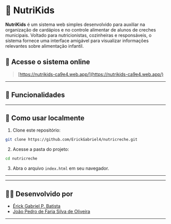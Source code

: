 # 🌱 NutriKids

**NutriKids** é um sistema web simples desenvolvido para auxiliar na organização de cardápios e no controle alimentar de alunos de creches municipais. Voltado para nutricionistas, cozinheiras e responsáveis, o sistema fornece uma interface amigável para visualizar informações relevantes sobre alimentação infantil.

## 🔗 Acesse o sistema online

> [https://nutrikids-ca9e4.web.app/](https://nutrikids-ca9e4.web.app/)  


---

## 📄 Funcionalidades



---


## 🚀 Como usar localmente

1. Clone este repositório:
```bash
git clone https://github.com/ErickGabriel4/nutricreche.git
```

2. Acesse a pasta do projeto:
```bash
cd nutricreche
```

3. Abra o arquivo `index.html` em seu navegador.

---



---

## 👩‍💻 Desenvolvido por

- [Érick Gabriel P. Batista](https://github.com/ErickGabriel4)
- [João Pedro de Faria Silva de Oliveira]()

---



